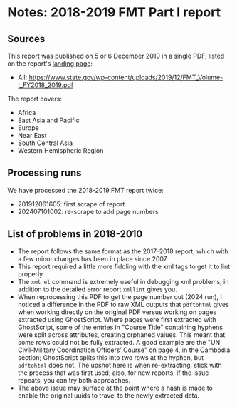 # Notes: 2018-2019 FMT Part I report

## Sources

This report was published on 5 or 6 December 2019 in a single PDF, listed on the report's [landing page](https://www.state.gov/reports/foreign-military-training-and-dod-engagement-activities-of-interest-2018-2019/):

* All: https://www.state.gov/wp-content/uploads/2019/12/FMT_Volume-I_FY2018_2019.pdf

The report covers:

 * Africa
 * East Asia and Pacific
 * Europe
 * Near East
 * South Central Asia
 * Western Hemispheric Region

## Processing runs

We have processed the 2018-2019 FMT report twice:

 * 201912061605: first scrape of report
 * 202407101002: re-scrape to add page numbers

## List of problems in 2018-2010

 * The report follows the same format as the 2017-2018 report, which with a few minor changes has been in place since 2007
 * This report required a little more fiddling with the xml tags to get it to lint properly
 * The `xml el` command is extremely useful in debugging xml problems, in addition to the detailed error report `xmllint` gives you.
 * When reprocessing this PDF to get the page number out (2024 run), I noticed a difference in the PDF to raw XML outputs that `pdftohtml` gives when working directly on the original PDF versus working on pages extracted using GhostScript. Where pages were first extracted with GhostScript, some of the entries in "Course Title" containing hyphens were split across attributes, creating orphaned values. This meant that some rows could not be fully extracted. A good example are the "UN Civil-Military Coordination Officers’ Course" on page 4, in the Cambodia section; GhostScript splits this into two rows at the hyphen, but `pdftohtml` does not. The upshot here is when re-extracting, stick with the process that was first used; also, for new reports, if the issue repeats, you can try both approaches.
 * The above issue may surface at the point where a hash is made to enable the original uuids to travel to the newly extracted data.
